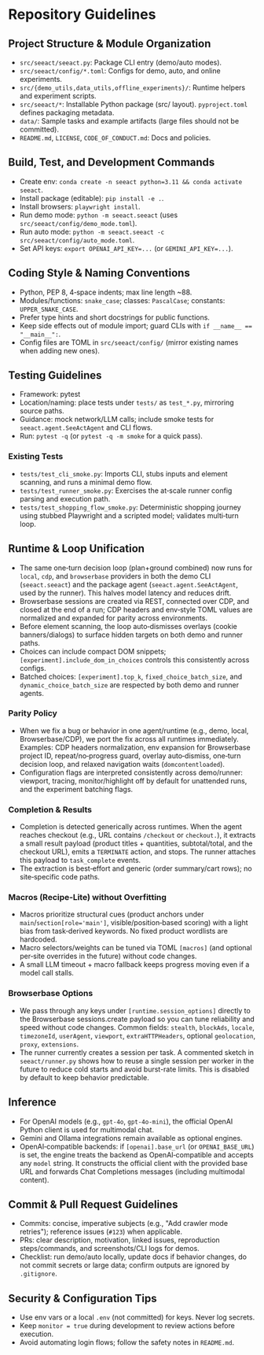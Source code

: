 # Repository Guidelines

## Project Structure & Module Organization
- `src/seeact/seeact.py`: Package CLI entry (demo/auto modes).
- `src/seeact/config/*.toml`: Configs for demo, auto, and online experiments.
- `src/{demo_utils,data_utils,offline_experiments}/`: Runtime helpers and experiment scripts.
- `src/seeact/*`: Installable Python package (src/ layout). `pyproject.toml` defines packaging metadata.
- `data/`: Sample tasks and example artifacts (large files should not be committed).
- `README.md`, `LICENSE`, `CODE_OF_CONDUCT.md`: Docs and policies.

## Build, Test, and Development Commands
- Create env: `conda create -n seeact python=3.11 && conda activate seeact`.
- Install package (editable): `pip install -e .`.
- Install browsers: `playwright install`.
- Run demo mode: `python -m seeact.seeact` (uses `src/seeact/config/demo_mode.toml`).
- Run auto mode: `python -m seeact.seeact -c src/seeact/config/auto_mode.toml`.
- Set API keys: `export OPENAI_API_KEY=...` (or `GEMINI_API_KEY=...`).

## Coding Style & Naming Conventions
- Python, PEP 8, 4‑space indents; max line length ~88.
- Modules/functions: `snake_case`; classes: `PascalCase`; constants: `UPPER_SNAKE_CASE`.
- Prefer type hints and short docstrings for public functions.
- Keep side effects out of module import; guard CLIs with `if __name__ == "__main__":`.
- Config files are TOML in `src/seeact/config/` (mirror existing names when adding new ones).

## Testing Guidelines
- Framework: pytest
- Location/naming: place tests under `tests/` as `test_*.py`, mirroring source paths.
- Guidance: mock network/LLM calls; include smoke tests for `seeact.agent.SeeActAgent` and CLI flows.
- Run: `pytest -q` (or `pytest -q -m smoke` for a quick pass).

### Existing Tests
- `tests/test_cli_smoke.py`: Imports CLI, stubs inputs and element scanning, and runs a minimal demo flow.
- `tests/test_runner_smoke.py`: Exercises the at‑scale runner config parsing and execution path.
- `tests/test_shopping_flow_smoke.py`: Deterministic shopping journey using stubbed Playwright and a scripted model; validates multi‑turn loop.

## Runtime & Loop Unification
- The same one‑turn decision loop (plan+ground combined) now runs for `local`, `cdp`, and `browserbase` providers in both the demo CLI (`seeact.seeact`) and the package agent (`seeact.agent.SeeActAgent`, used by the runner). This halves model latency and reduces drift.
- Browserbase sessions are created via REST, connected over CDP, and closed at the end of a run; CDP headers and env‑style TOML values are normalized and expanded for parity across environments.
- Before element scanning, the loop auto‑dismisses overlays (cookie banners/dialogs) to surface hidden targets on both demo and runner paths.
- Choices can include compact DOM snippets; `[experiment].include_dom_in_choices` controls this consistently across configs.
- Batched choices: `[experiment].top_k`, `fixed_choice_batch_size`, and `dynamic_choice_batch_size` are respected by both demo and runner agents.

### Parity Policy
- When we fix a bug or behavior in one agent/runtime (e.g., demo, local, Browserbase/CDP), we port the fix across all runtimes immediately. Examples: CDP headers normalization, env expansion for Browserbase project ID, repeat/no‑progress guard, overlay auto‑dismiss, one‑turn decision loop, and relaxed navigation waits (`domcontentloaded`).
- Configuration flags are interpreted consistently across demo/runner: viewport, tracing, monitor/highlight off by default for unattended runs, and the experiment batching flags.

### Completion & Results
- Completion is detected generically across runtimes. When the agent reaches checkout (e.g., URL contains `/checkout` or `checkout.`), it extracts a small result payload (product titles + quantities, subtotal/total, and the checkout URL), emits a `TERMINATE` action, and stops. The runner attaches this payload to `task_complete` events.
- The extraction is best‑effort and generic (order summary/cart rows); no site‑specific code paths.

### Macros (Recipe‑Lite) without Overfitting
- Macros prioritize structural cues (product anchors under `main`/`section[role='main']`, visible/position‑based scoring) with a light bias from task‑derived keywords. No fixed product wordlists are hardcoded.
- Macro selectors/weights can be tuned via TOML `[macros]` (and optional per‑site overrides in the future) without code changes.
- A small LLM timeout + macro fallback keeps progress moving even if a model call stalls.

### Browserbase Options
- We pass through any keys under `[runtime.session_options]` directly to the Browserbase sessions.create payload so you can tune reliability and speed without code changes. Common fields: `stealth`, `blockAds`, `locale`, `timezoneId`, `userAgent`, `viewport`, `extraHTTPHeaders`, optional `geolocation`, `proxy`, `extensions`.
- The runner currently creates a session per task. A commented sketch in `seeact/runner.py` shows how to reuse a single session per worker in the future to reduce cold starts and avoid burst-rate limits. This is disabled by default to keep behavior predictable.

## Inference
- For OpenAI models (e.g., `gpt-4o`, `gpt-4o-mini`), the official OpenAI Python client is used for multimodal chat.
- Gemini and Ollama integrations remain available as optional engines.
- OpenAI‑compatible backends: if `[openai].base_url` (or `OPENAI_BASE_URL`) is set, the engine treats the backend as OpenAI‑compatible and accepts any `model` string. It constructs the official client with the provided base URL and forwards Chat Completions messages (including multimodal content).

## Commit & Pull Request Guidelines
- Commits: concise, imperative subjects (e.g., "Add crawler mode retries"); reference issues (`#123`) when applicable.
- PRs: clear description, motivation, linked issues, reproduction steps/commands, and screenshots/CLI logs for demos.
- Checklist: run demo/auto locally, update docs if behavior changes, do not commit secrets or large data; confirm outputs are ignored by `.gitignore`.

## Security & Configuration Tips
- Use env vars or a local `.env` (not committed) for keys. Never log secrets.
- Keep `monitor = true` during development to review actions before execution.
- Avoid automating login flows; follow the safety notes in `README.md`.

